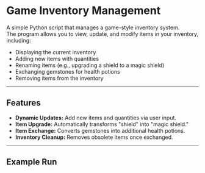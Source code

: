 # Game Inventory Management

A simple Python script that manages a game-style inventory system.  
The program allows you to view, update, and modify items in your inventory, including:

- Displaying the current inventory  
- Adding new items with quantities  
- Renaming items (e.g., upgrading a shield to a magic shield)  
- Exchanging gemstones for health potions  
- Removing items from the inventory  

---

## Features
- **Dynamic Updates:** Add new items and quantities via user input.  
- **Item Upgrade:** Automatically transforms "shield" into "magic shield."  
- **Item Exchange:** Converts gemstones into additional health potions.  
- **Inventory Cleanup:** Removes obsolete items once exchanged.  

---

## Example Run


